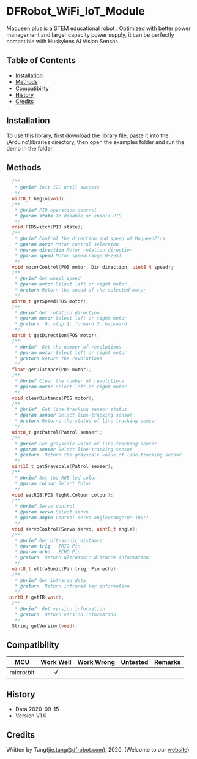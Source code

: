 # DFRobot_WiFi_IoT_Module

Maqueen plus is a STEM educational robot . Optimized with better power management and larger capacity power supply, it can be perfectly compatible with Huskylens AI Vision Sensor.
   
## Table of Contents

* [Installation](#installation)
* [Methods](#methods)
* [Compatibility](#compatibility)
* [History](#history)
* [Credits](#credits)

 
## Installation

To use this library, first download the library file, paste it into the \Arduino\libraries directory, then open the examples folder and run the demo in the folder.

## Methods

```C++
  /**
   * @brief Init I2C until success 
   */
  uint8_t begin(void);
  /**
   * @brief PID operation control
   * @param state To disable or enable PID
   */
  void PIDSwitch(PID state);
  /**
   * @brief Control the direction and speed of MaqueenPlus
   * @param motor Motor control selection
   * @param direction Motor rotation direction 
   * @param speed Motor speed(range:0~255)
   */
  void motorControl(POS motor, Dir direction, uint8_t speed);
  /**
   * @brief Get wheel speed
   * @param motor Select left or right motor
   * @return Return the speed of the selected motor 
   */
  uint8_t getSpeed(POS motor);
  /**
   * @brief Get rotation direction
   * @param motor Select left or right motor 
   * @return  0: stop 1: forward 2: backward
   */
  uint8_t getDirection(POS motor);
  /**
   * @brief  Get the number of revolutions
   * @param motor Select left or right motor
   * @return Return the revolutions
   */
  float getDistance(POS motor);
  /**
   * @brief Clear the number of revolutions
   * @param motor Select left or right motor
   */
  void clearDistance(POS motor);
  /**
   * @brief  Get line-tracking sensor status
   * @param senser Select line-tracking sensor 
   * @return Returns the status of line-tracking sensor
   */
  uint8_t getPatrol(Patrol senser);
  /**
   * @brief Get grayscale value of line-tracking sensor
   * @param senser Select line-tracking sensor 
   * @return  Return the grayscale value of line-tracking sensor
   */
  uint16_t getGrayscale(Patrol senser);
  /**
   * @brief Set the RGB led color
   * @param colour Select Color
   */
  void setRGB(POS light,Colour colour);
  /**
   * @brief Servo control
   * @param servo Select servo
   * @param angle Control servo angle(range:0°~180°)
   */
  void servoControl(Servo servo, uint8_t angle);
  /**
   * @brief Get ultrasonic distance
   * @param trig   TRIG Pin
   * @param echo   ECHO Pin
   * @return  Return ultrasonic distance information
   */
  uint8_t ultraSonic(Pin trig, Pin echo);
  /**
   * @brief Get infrared data
   * @return  Return infrared key information
   */
 uint8_t getIR(void);
  /**
   * @brief  Get version information
   * @return  Return version information
   */
  String getVersion(void); 
```

## Compatibility

MCU                | Work Well    | Work Wrong   | Untested    | Remarks
------------------ | :----------: | :----------: | :---------: | -----
micro:bit          |      √       |              |             | 



## History

- Data 2020-09-15
- Version V1.0


## Credits

Written by Tang(jie.tang@dfrobot.com), 2020. (Welcome to our [website](https://www.dfrobot.com/))





